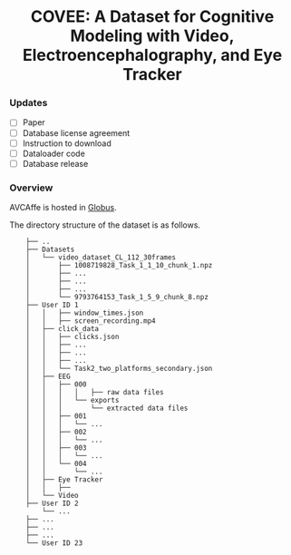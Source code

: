 <h1 align="center"> 
COVEE: A Dataset for Cognitive Modeling with Video, Electroencephalography, and Eye Tracker
</h1>

<!-- ### Items available -->
### Updates
- [ ] Paper
- [ ] Database license agreement
- [ ] Instruction to download
- [ ] Dataloader code
- [ ] Database release

### Overview

AVCAffe is hosted in [Globus](https://www.globus.org/).

The directory structure of the dataset is as follows. 

```    
    ├── ..                              
    ├── Datasets
    │   └── video_dataset_CL_112_30frames
    │       ├── 1008719828_Task_1_1_10_chunk_1.npz
    │       ├── ...
    │       ├── ...
    │       ├── ...
    │       └── 9793764153_Task_1_5_9_chunk_8.npz
    ├── User ID 1
    │   │   ├── window_times.json
    │   │   ├── screen_recording.mp4    
    │   ├── click_data
    │   │   ├── clicks.json
    │   │   ├── ...
    │   │   ├── ...
    │   │   ├── ...
    │   │   └── Task2_two_platforms_secondary.json
    │   ├── EEG
    │   │   ├── 000
    │   │   │   │   ├── raw data files
    │   │   │   └── exports
    │   │   │       └── extracted data files
    │   │   ├── 001
    │   │   │   └── ...
    │   │   ├── 002
    │   │   │   └── ...
    │   │   ├── 003
    │   │   │   └── ...
    │   │   └── 004
    │   │       └── ...
    │   ├── Eye Tracker
    │   │   ├──
    │   └── Video
    ├── User ID 2
        └── ...
    ├── ...
    ├── ...
    ├── ...
    └── User ID 23

```



